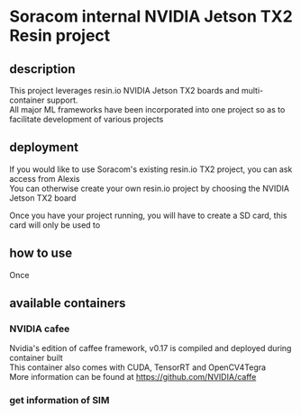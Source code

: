 # Soracom internal NVIDIA Jetson TX2 Resin project  

## description  
This project leverages resin.io NVIDIA Jetson TX2 boards and multi-container support.  
All major ML frameworks have been incorporated into one project so as to facilitate development of various projects  

## deployment  
If you would like to use Soracom's existing resin.io TX2 project, you can ask access from Alexis  
You can otherwise create your own resin.io project by choosing the NVIDIA Jetson TX2 board  
  
Once you have your project running, you will have to create a SD card, this card will only be used to 

## how to use  
Once 

## available containers

### NVIDIA cafee
Nvidia's edition of caffee framework, v0.17 is compiled and deployed during container built  
This container also comes with CUDA, TensorRT and OpenCV4Tegra  
More information can be found at https://github.com/NVIDIA/caffe


### get information of SIM
